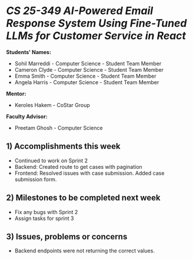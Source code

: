 # *CS 25-349 AI-Powered Email Response System Using Fine-Tuned LLMs for Customer Service in React*

**Students' Names:** 
- Sohil Marreddi - Computer Science - Student Team Member
- Cameron Clyde - Computer Science - Student Team Member
- Emma Smith - Computer Science - Student Team Member
- Angela Harris - Computer Science - Student Team Member

**Mentor:** 
- Keroles Hakem - CoStar Group

**Faculty Advisor:** 
- Preetam Ghosh - Computer Science


## 1) Accomplishments this week ##
   - Continued to work on Sprint 2
   - Backend: Created route to get cases with pagination
   - Frontend: Resolved issues with case submission. Added case submission form.
    
## 2) Milestones to be completed next week ##
   - Fix any bugs with Sprint 2
   - Assign tasks for sprint 3

## 3) Issues, problems or concerns ##
   - Backend endpoints were not returning the correct values.

